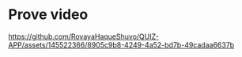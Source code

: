 # Prove video





https://github.com/RovayaHaqueShuvo/QUIZ-APP/assets/145522366/8905c9b8-4249-4a52-bd7b-49cadaa6637b

